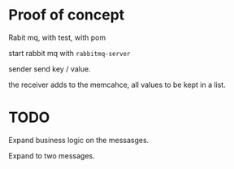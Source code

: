 # Proof of concept

Rabit mq, with test, with pom

start rabbit mq with `rabbitmq-server`

sender send key / value.

the receiver adds to the memcahce, all values to be kept in a list.



# TODO

Expand business logic on the messasges.

Expand to two messages.